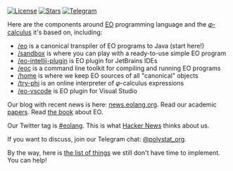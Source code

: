 [![License](https://img.shields.io/badge/license-MIT-green.svg)](https://github.com/objectionary/home/blob/master/LICENSE.txt)
[![Stars](https://img.shields.io/github/stars/objectionary)](https://github.com/objectionary)
[![Telegram](https://img.shields.io/badge/Telegram-join-active?logo=telegram)](https://t.me/polystat_org)

Here are the components around [EO](https://www.eolang.org) programming language and
the [𝜑-calculus](https://arxiv.org/abs/2111.13384) it's based on, including:

  * [/eo](https://www.github.com/objectionary/eo) is a canonical transpiler of EO programs to Java (start here!)
  * [/sandbox](https://github.com/objectionary/sandbox) is where you can play with a ready-to-use simple EO program
  * [/eo-intellij-plugin](https://github.com/objectionary/eo-intellij-plugin) is EO plugin for JetBrains IDEs
  * [/eoc](https://www.github.com/objectionary/eoc) is a command line toolkit for compiling and running EO programs
  * [/home](https://www.github.com/objectionary/home) is where we keep EO sources of all "canonical" objects
  * [/try-phi](https://github.com/objectionary/try-phi) is an online interpreter of 𝜑-calculus expressions
  * [/eo-vscode](https://github.com/objectionary/eo-vscode) is EO plugin for Visual Studio

Our blog with recent news is here: [news.eolang.org](https://news.eolang.org).
Read our academic [papers](https://news.eolang.org/papers.html).
Read [the book](https://www.objectionary.com/eo-book/book.pdf) about EO.

Our Twitter tag is [#eolang](https://twitter.com/search?q=%23eolang). This is what [Hacker News](https://news.ycombinator.com/item?id=28423328) thinks about us.

If you want to discuss, join our Telegram chat: [@polystat_org](https://t.me/polystat_org).

By the way, here is [the list of things](https://github.com/objectionary/ideas/issues) we still don't have time to implement. You can help!

